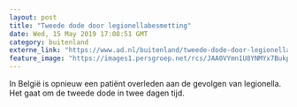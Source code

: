 ```yaml
---
layout: post
title: "Tweede dode door legionellabesmetting"
date: Wed, 15 May 2019 17:08:51 GMT
category: buitenland
externe_link: "https://www.ad.nl/buitenland/tweede-dode-door-legionellabesmetting~a5998390/"
feature_image: "https://images1.persgroep.net/rcs/JAA0VYmn1U8YNMYx7BukpJyZ_yA/diocontent/148364752/_fitwidth/400/?appId=21791a8992982cd8da851550a453bd7f&quality=0.7"
---
```


In België is opnieuw een patiënt overleden aan de gevolgen van legionella. Het gaat om de tweede dode in twee dagen tijd.
